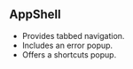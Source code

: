 ## AppShell

<preview src="src/pages/docs/appshell.ts" />

- Provides tabbed navigation.
- Includes an error popup.
- Offers a shortcuts popup.

